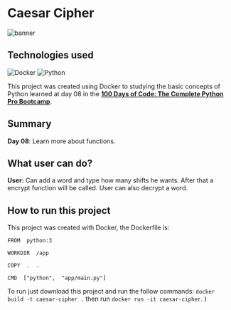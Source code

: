 # Caesar Cipher
![banner](https://upload.wikimedia.org/wikipedia/commons/thumb/4/4a/Caesar_cipher_left_shift_of_3.svg/1200px-Caesar_cipher_left_shift_of_3.svg.png)

## Technologies used
![Docker](https://img.shields.io/badge/docker-%230db7ed.svg?style=for-the-badge&logo=docker&logoColor=white)  ![Python](https://img.shields.io/badge/python-3670A0?style=for-the-badge&logo=python&logoColor=ffdd54) 

This project was created using Docker to studying the basic concepts of Python learned at day 08  in the **[100 Days of Code: The Complete Python Pro Bootcamp](https://www.udemy.com/course/100-days-of-code/)**. 

## Summary
**Day 08**: Learn more about functions. 

## What user can do?

**User:** Can add a word and type how many shifts he wants. After that a encrypt function will be called. User can also decrypt a word. 

## How to run this project
This project was created with Docker, the Dockerfile is:

    FROM  python:3
    
    WORKDIR  /app
    
    COPY  .  .
    
    CMD  ["python",  "app/main.py"]

To run just download this project and run the follow commands:  `docker build -t caesar-cipher .`  then run `docker run -it caesar-cipher`. )
